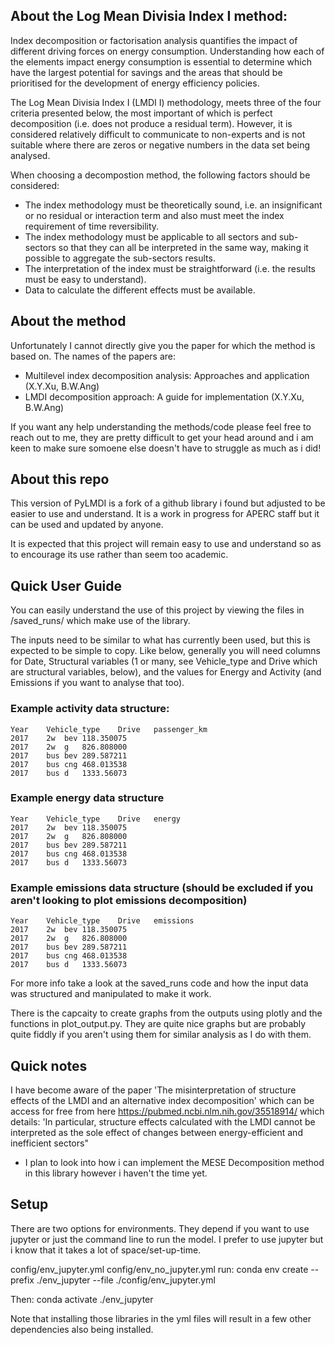 ## About the Log Mean Divisia Index I method:
Index decomposition or factorisation analysis quantifies the impact of different driving forces on energy consumption. Understanding how each of the elements impact energy consumption is essential to determine which have the largest potential for savings and the areas that should be prioritised for the development of energy efficiency policies. 

The Log Mean Divisia Index I (LMDI I) methodology, meets three of the four criteria presented below, the most important of which is perfect decomposition (i.e. does not produce a residual term). However, it is considered relatively difficult to communicate to non-experts and is not suitable where there are zeros or negative numbers in the data set being analysed.

When choosing a decompostion method, the following factors should be considered:
 - The index methodology must be theoretically sound, i.e. an insignificant or no residual or interaction term and also must meet the index requirement of time reversibility. 
 - The index methodology must be applicable to all sectors and sub-sectors so that they can all be interpreted in the same way, making it possible to aggregate the sub-sectors results. 
 - The interpretation of the index must be straightforward (i.e. the results must be easy to understand). 
 - Data to calculate the different effects must be available.

## About the method
Unfortunately I cannot directly give you the paper for which the method is based on. The names of the papers are:
 - Multilevel index decomposition analysis: Approaches and application (X.Y.Xu, B.W.Ang)
 - LMDI decomposition approach: A guide for implementation (X.Y.Xu, B.W.Ang)

If you want any help understanding the methods/code please feel free to reach out to me, they are pretty difficult to get your head around and i am keen to make sure somoene else doesn't have to struggle as much as i did!

## About this repo
This version of PyLMDI is a fork of a github library i found but adjusted to be easier to use and understand. It is a work in progress for APERC staff but it can be used and updated by anyone.

It is expected that this project will remain easy to use and understand so as to encourage its use rather than seem too academic. 

## Quick User Guide
You can easily understand the use of this project by viewing the files in /saved_runs/ which make use of the library. 

The inputs need to be similar to what has currently been used, but this is expected to be simple to copy. Like below, generally you will need columns for Date, Structural variables (1 or many, see Vehicle_type and Drive which are structural variables, below), and the values for Energy and Activity (and Emissions if you want to analyse that too).  

### Example activity data structure:

	Year	Vehicle_type	Drive	passenger_km
	2017	2w	bev	118.350075
	2017	2w	g	826.808000
	2017	bus	bev	289.587211
	2017	bus	cng	468.013538
	2017	bus	d	1333.56073

### Example energy data structure

	Year	Vehicle_type	Drive	energy
	2017	2w	bev	118.350075
	2017	2w	g	826.808000
	2017	bus	bev	289.587211
	2017	bus	cng	468.013538
	2017	bus	d	1333.56073

### Example emissions data structure (should be excluded if you aren't looking to plot emissions decomposition)

	Year	Vehicle_type	Drive	emissions
	2017	2w	bev	118.350075
	2017	2w	g	826.808000
	2017	bus	bev	289.587211
	2017	bus	cng	468.013538
	2017	bus	d	1333.56073

For more info take a look at the saved_runs code and how the input data was structured and manipulated to make it work.

There is the capcaity to create graphs from the outputs using plotly and the functions in plot_output.py. They are quite nice graphs but are probably quite fiddly if you aren't using them for similar analysis as I do with them. 

## Quick notes
I have become aware of the paper 'The misinterpretation of structure effects of the LMDI and an alternative index decomposition' which can be access for free from here https://pubmed.ncbi.nlm.nih.gov/35518914/ which details: 'In particular, structure effects calculated with the LMDI cannot be interpreted as the sole effect of changes between energy-efficient and inefficient sectors"
 - I plan to look into how i can implement the MESE Decomposition method in this library however i haven't the time yet. 

## Setup
There are two options for environments. They depend if you want to use jupyter or just the command line to run the model. I prefer to use jupyter but i know that it takes a lot of space/set-up-time.

config/env_jupyter.yml
config/env_no_jupyter.yml
run: conda env create --prefix ./env_jupyter --file ./config/env_jupyter.yml

Then: conda activate ./env_jupyter

Note that installing those libraries in the yml files will result in a few other dependencies also being installed.
